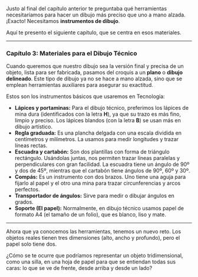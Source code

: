 Justo al final del capítulo anterior te preguntaba qué herramientas necesitaríamos para hacer un dibujo más preciso que uno a mano alzada. ¡Exacto! Necesitamos **instrumentos de dibujo**.

Aquí te presento el siguiente capítulo, que se centra en esos materiales.

***

### **Capítulo 3: Materiales para el Dibujo Técnico**

Cuando queremos que nuestro dibujo sea la versión final y precisa de un objeto, lista para ser fabricada, pasamos del croquis a un **plano** o **dibujo delineado**. Este tipo de dibujo ya no se hace a mano alzada, sino que se emplean herramientas auxiliares para asegurar su exactitud.

Estos son los instrumentos básicos que usaremos en Tecnología:

*   **Lápices y portaminas:** Para el dibujo técnico, preferimos los lápices de mina dura (identificados con la letra **H**), ya que su trazo es más fino, limpio y preciso. Los lápices blandos (con la letra **B**) se usan más en dibujo artístico.
*   **Regla graduada:** Es una plancha delgada con una escala dividida en centímetros y milímetros. La usamos para medir longitudes y trazar líneas rectas.
*   **Escuadra y cartabón:** Son dos plantillas con forma de triángulo rectángulo. Usándolas juntas, nos permiten trazar líneas paralelas y perpendiculares con gran facilidad. La escuadra tiene un ángulo de 90º y dos de 45º, mientras que el cartabón tiene ángulos de 90º, 60º y 30º.
*   **Compás:** Es un instrumento con dos brazos. Uno tiene una aguja para fijarlo al papel y el otro una mina para trazar circunferencias y arcos perfectos.
*   **Transportador de ángulos:** Sirve para medir o dibujar ángulos en grados.
*   **Soporte (El papel):** Normalmente, en dibujo técnico usamos papel de formato A4 (el tamaño de un folio), que es blanco, liso y mate.

***

Ahora que ya conocemos las herramientas, tenemos un nuevo reto. Los objetos reales tienen tres dimensiones (alto, ancho y profundo), pero el papel solo tiene dos.

¿Cómo se te ocurre que podríamos representar un objeto tridimensional, como una silla, en una hoja de papel para que se entiendan todas sus caras: lo que se ve de frente, desde arriba y desde un lado?